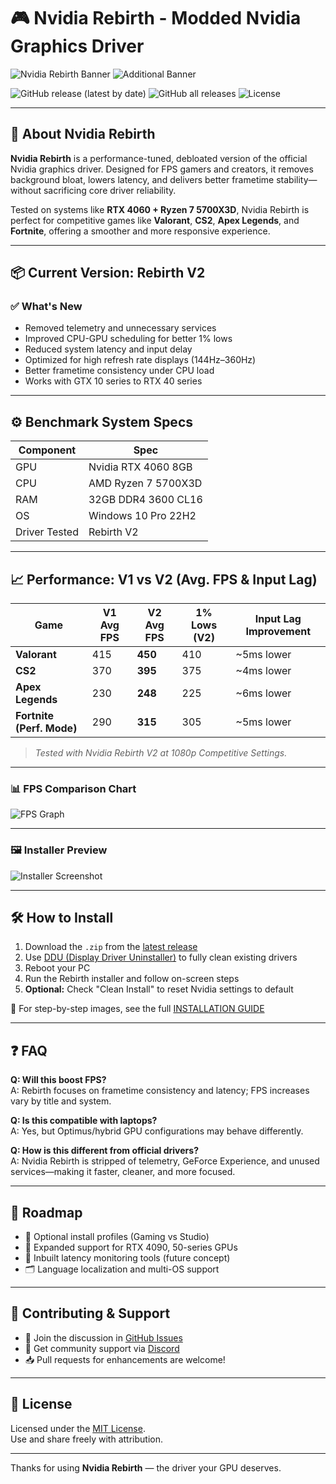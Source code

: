 # 🎮 Nvidia Rebirth - Modded Nvidia Graphics Driver

![Nvidia Rebirth Banner](https://raw.githubusercontent.com/rakhalfps/Nvidia-Rebirth/main/assets/banner.png)
![Additional Banner](https://i.imgur.com/SYPXMP5.png)

![GitHub release (latest by date)](https://img.shields.io/github/v/release/rakhalfps/Nvidia-Rebirth?color=brightgreen&label=Latest%20Release)
![GitHub all releases](https://img.shields.io/github/downloads/rakhalfps/Nvidia-Rebirth/total?color=blue&label=Total%20Downloads)
![License](https://img.shields.io/badge/license-MIT-blue)

---

## 🚀 About Nvidia Rebirth

**Nvidia Rebirth** is a performance-tuned, debloated version of the official Nvidia graphics driver. Designed for FPS gamers and creators, it removes background bloat, lowers latency, and delivers better frametime stability—without sacrificing core driver reliability.

Tested on systems like **RTX 4060 + Ryzen 7 5700X3D**, Nvidia Rebirth is perfect for competitive games like **Valorant**, **CS2**, **Apex Legends**, and **Fortnite**, offering a smoother and more responsive experience.

---

## 📦 Current Version: **Rebirth V2**

### ✅ What's New

- Removed telemetry and unnecessary services
- Improved CPU-GPU scheduling for better 1% lows
- Reduced system latency and input delay
- Optimized for high refresh rate displays (144Hz–360Hz)
- Better frametime consistency under CPU load
- Works with GTX 10 series to RTX 40 series

---

## ⚙️ Benchmark System Specs

| Component | Spec |
|----------|------|
| GPU | Nvidia RTX 4060 8GB |
| CPU | AMD Ryzen 7 5700X3D |
| RAM | 32GB DDR4 3600 CL16 |
| OS | Windows 10 Pro 22H2 |
| Driver Tested | Rebirth V2 |

---

## 📈 Performance: V1 vs V2 (Avg. FPS & Input Lag)

| Game                  | V1 Avg FPS | V2 Avg FPS | 1% Lows (V2) | Input Lag Improvement |
|-----------------------|------------|------------|--------------|------------------------|
| **Valorant**          | 415        | **450**    | 410          | ~5ms lower             |
| **CS2**               | 370        | **395**    | 375          | ~4ms lower             |
| **Apex Legends**      | 230        | **248**    | 225          | ~6ms lower             |
| **Fortnite (Perf. Mode)** | 290    | **315**    | 305          | ~5ms lower             |

> *Tested with Nvidia Rebirth V2 at 1080p Competitive Settings.*

---

### 📊 FPS Comparison Chart

![FPS Graph](https://raw.githubusercontent.com/rakhalfps/Nvidia-Rebirth/main/assets/fps-comparison-v2.png)

---

### 🖼️ Installer Preview

![Installer Screenshot](https://raw.githubusercontent.com/rakhalfps/Nvidia-Rebirth/main/assets/installer-preview.png)

---

## 🛠️ How to Install

1. Download the `.zip` from the [latest release](https://github.com/rakhalfps/Nvidia-Rebirth/releases)
2. Use [DDU (Display Driver Uninstaller)](https://www.wagnardsoft.com/) to fully clean existing drivers
3. Reboot your PC
4. Run the Rebirth installer and follow on-screen steps
5. **Optional:** Check "Clean Install" to reset Nvidia settings to default

📘 For step-by-step images, see the full [INSTALLATION GUIDE](./INSTALL.md)

---

## ❓ FAQ

**Q: Will this boost FPS?**  
A: Rebirth focuses on frametime consistency and latency; FPS increases vary by title and system.

**Q: Is this compatible with laptops?**  
A: Yes, but Optimus/hybrid GPU configurations may behave differently.

**Q: How is this different from official drivers?**  
A: Nvidia Rebirth is stripped of telemetry, GeForce Experience, and unused services—making it faster, cleaner, and more focused.

---

## 📅 Roadmap

- 🔧 Optional install profiles (Gaming vs Studio)
- 🧪 Expanded support for RTX 4090, 50-series GPUs
- 🧰 Inbuilt latency monitoring tools (future concept)
- 🗂️ Language localization and multi-OS support

---

## 🤝 Contributing & Support

- 💬 Join the discussion in [GitHub Issues](https://github.com/rakhalfps/Nvidia-Rebirth/issues)
- 🤖 Get community support via [Discord](https://discord.gg/your-discord)
- 📥 Pull requests for enhancements are welcome!

---

## 📄 License

Licensed under the [MIT License](./LICENSE).  
Use and share freely with attribution.

---

Thanks for using **Nvidia Rebirth** — the driver your GPU deserves.
